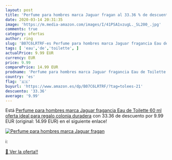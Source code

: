```yaml
---
layout: post
title: 'Perfume para hombres marca Jaguar fragan al 33.36 % de descuento'
date: 2020-03-14 20:31:35
image: 'https://m.media-amazon.com/images/I/41PSA1vzugL._SL200_.jpg'
comments: true
category: ofertas
author: ring
slug: 'B07C6LRTRF-es Perfume para hombres marca Jaguar fragancia Eau de...'
tags: [ 'eau','de','toilette', ]
actualPrice: 9.99 EUR
currency: EUR
price: 9.99
comparePrice: 14.99 EUR
prodname: 'Perfume para hombres marca Jaguar fragancia Eau de Toilette 60 ml oferta ideal para regalo colonia duradera'
country: 'es'
flag: '🇪🇸'
buyurl: 'https://www.amazon.es/dp/B07C6LRTRF/?tag=tolees-21'
descuento: '33.36'
average: '9.99'
---
```


Está [Perfume para hombres marca Jaguar fragancia Eau de Toilette 60 ml oferta ideal para regalo colonia duradera](https://www.amazon.es/dp/B07C6LRTRF/?tag=tolees-21) con 33.36 de descuento por 9.99 EUR (original: 14.99 EUR) en el siguiente enlace!

[![Perfume para hombres marca Jaguar fragan](https://m.media-amazon.com/images/I/41PSA1vzugL._SL200_.jpg)](https://www.amazon.es/dp/B07C6LRTRF/?tag=tolees-21)

ℹ️:


[🛒 Ver la oferta!!](https://www.amazon.es/dp/B07C6LRTRF/?tag=tolees-21)
